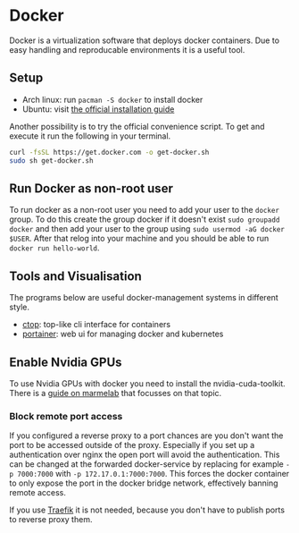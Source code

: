 # Docker

Docker is a virtualization software that deploys docker containers.
Due to easy handling and reproducable environments it is a useful tool.

## Setup

- Arch linux: run `pacman -S docker` to install docker
- Ubuntu: visit [the official installation guide](https://docs.docker.com/engine/install/ubuntu/)

Another possibility is to try the official convenience script.
To get and execute it run the following in your terminal.

```sh
curl -fsSL https://get.docker.com -o get-docker.sh
sudo sh get-docker.sh
```

## Run Docker as non-root user

To run docker as a non-root user you need to add your user to the `docker` group.
To do this create the group docker if it doesn't exist `sudo groupadd docker`
and then add your user to the group using `sudo usermod -aG docker $USER`.
After that relog into your machine and you should be able to run
`docker run hello-world`.

## Tools and Visualisation

The programs below are useful docker-management systems in different style.

- [ctop](https://github.com/bcicen/ctop): top-like cli interface for containers
- [portainer](./docker-images/portainer.md): web ui for managing docker and kubernetes

## Enable Nvidia GPUs

To use Nvidia GPUs with docker you need to install the nvidia-cuda-toolkit.
There is a [guide on marmelab](https://marmelab.com/blog/2018/03/21/using-nvidia-gpu-within-docker-container.html)
that focusses on that topic.

### Block remote port access

If you configured a reverse proxy to a port chances are you don't want the port
to be accessed outside of the proxy.
Especially if you set up a authentication over nginx the open port will avoid
the authentication.
This can be changed at the forwarded docker-service by replacing for example
`-p 7000:7000` with `-p 172.17.0.1:7000:7000`.
This forces the docker container to only expose the port in the docker bridge
network, effectively banning remote access.

If you use [Traefik](./traefik.md) it is not needed, because you don't have to
publish ports to reverse proxy them.
